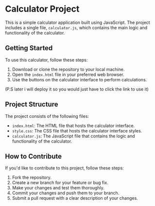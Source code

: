 # Calculator Project

This is a simple calculator application built using JavaScript. The project includes a single file, `calculator.js`, which contains the main logic and functionality of the calculator.

## Getting Started

To use this calculator, follow these steps:

1. Download or clone the repository to your local machine.
2. Open the `index.html` file in your preferred web browser.
3. Use the buttons on the calculator interface to perform calculations.

(P.S later i will deploy it so you would just have to click the link to use it)

## Project Structure

The project consists of the following files:

-   `index.html`: The HTML file that hosts the calculator interface.
-   `style.css`: The CSS file that hosts the calculator interface styles.
-   `calculator.js`: The JavaScript file that contains the logic and functionality of the calculator.

## How to Contribute

If you'd like to contribute to this project, follow these steps:

1. Fork the repository.
2. Create a new branch for your feature or bug fix.
3. Make your changes and test them thoroughly.
4. Commit your changes and push them to your branch.
5. Submit a pull request with a clear description of your changes.
